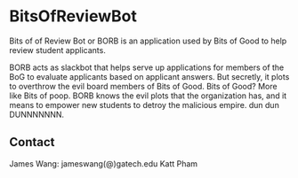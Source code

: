 # BitsOfReviewBot

Bits of of Review Bot or BORB is an application used by Bits of Good to help review student applicants.

BORB acts as slackbot that helps serve up applications for members of the BoG to evaluate applicants based on applicant answers. But secretly, it plots to overthrow the evil board members of Bits of Good. Bits of Good? More like Bits of poop. BORB knows the evil plots that the organization has, and it means to empower new students to detroy the malicious empire. dun dun DUNNNNNNN.

## Contact

James Wang: jameswang(@)gatech.edu
Katt Pham
